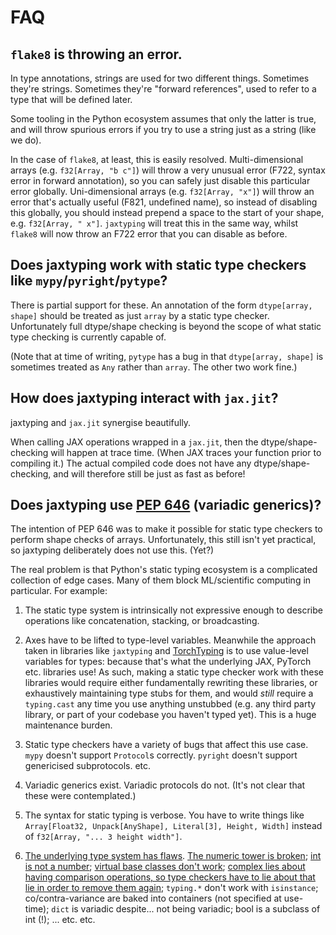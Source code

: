 # FAQ

## `flake8` is throwing an error.

In type annotations, strings are used for two different things. Sometimes they're strings. Sometimes they're "forward references", used to refer to a type that will be defined later.

Some tooling in the Python ecosystem assumes that only the latter is true, and will throw spurious errors if you try to use a string just as a string (like we do).

In the case of `flake8`, at least, this is easily resolved. Multi-dimensional arrays (e.g. `f32[Array, "b c"]`) will throw a very unusual error (F722, syntax error in forward annotation), so you can safely just disable this particular error globally. Uni-dimensional arrays (e.g. `f32[Array, "x"]`) will throw an error that's actually useful (F821, undefined name), so instead of disabling this globally, you should instead prepend a space to the start of your shape, e.g. `f32[Array, " x"]`. `jaxtyping` will treat this in the same way, whilst `flake8` will now throw an F722 error that you can disable as before.

## Does jaxtyping work with static type checkers like `mypy`/`pyright`/`pytype`?

There is partial support for these. An annotation of the form `dtype[array, shape]` should be treated as just `array` by a static type checker. Unfortunately full dtype/shape checking is beyond the scope of what static type checking is currently capable of.

(Note that at time of writing, `pytype` has a bug in that `dtype[array, shape]` is sometimes treated as `Any` rather than `array`. The other two work fine.)

## How does jaxtyping interact with `jax.jit`?

jaxtyping and `jax.jit` synergise beautifully.

When calling JAX operations wrapped in a `jax.jit`, then the dtype/shape-checking will happen at trace time. (When JAX traces your function prior to compiling it.) The actual compiled code does not have any dtype/shape-checking, and will therefore still be just as fast as before!

## Does jaxtyping use [PEP 646](https://www.python.org/dev/peps/pep-0646/) (variadic generics)?

The intention of PEP 646 was to make it possible for static type checkers to perform shape checks of arrays. Unfortunately, this still isn't yet practical, so jaxtyping deliberately does not use this. (Yet?)

The real problem is that Python's static typing ecosystem is a complicated collection of edge cases. Many of them block ML/scientific computing in particular. For example:

1. The static type system is intrinsically not expressive enough to describe operations like concatenation, stacking, or broadcasting.

2. Axes have to be lifted to type-level variables. Meanwhile the approach taken in libraries like `jaxtyping` and [TorchTyping](https://github.com/patrick-kidger/torchtyping) is to use value-level variables for types: because that's what the underlying JAX, PyTorch etc. libraries use! As such, making a static type checker work with these libraries would require either fundamentally rewriting these libraries, or exhaustively maintaining type stubs for them, and would *still* require a `typing.cast` any time you use anything unstubbed (e.g. any third party library, or part of your codebase you haven't typed yet). This is a huge maintenance burden.

3. Static type checkers have a variety of bugs that affect this use case. `mypy` doesn't support `Protocol`s correctly. `pyright` doesn't support genericised subprotocols. etc.

4. Variadic generics exist. Variadic protocols do not. (It's not clear that these were contemplated.)

5. The syntax for static typing is verbose. You have to write things like `Array[Float32, Unpack[AnyShape], Literal[3], Height, Width]` instead of `f32[Array, "... 3 height width"]`.

6. [The underlying type system has flaws](https://github.com/patrick-kidger/torchtyping/issues/37#issuecomment-1153294196). [The numeric tower is broken](https://stackoverflow.com/a/69383462); [int is not a number](https://github.com/python/mypy/issues/3186#issuecomment-885718629); [virtual base classes don't work](https://github.com/python/mypy/issues/2922); [complex lies about having comparison operations, so type checkers have to lie about that lie in order to remove them again](https://posita.github.io/numerary/0.4/whytho/); `typing.*` don't work with `isinstance`; co/contra-variance are baked into containers (not specified at use-time); `dict` is variadic despite... not being variadic; bool is a subclass of int (!); ... etc. etc.
